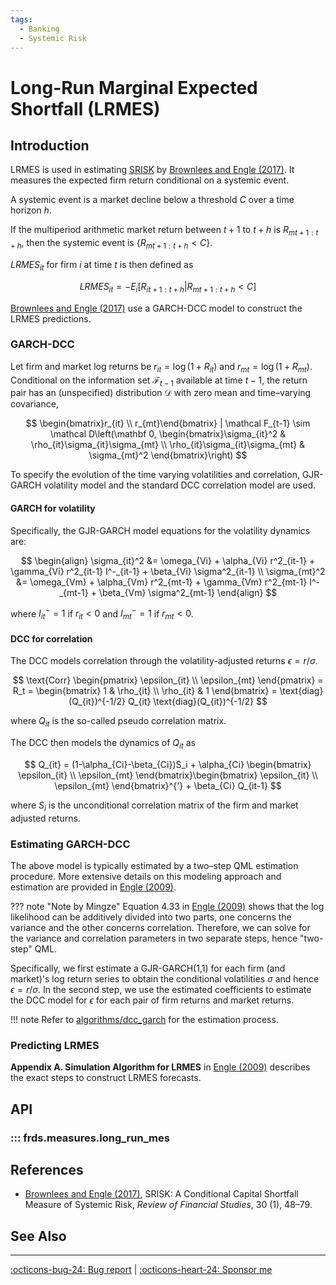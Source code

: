 ```yaml
---
tags:
  - Banking
  - Systemic Risk
---
```


# Long-Run Marginal Expected Shortfall (LRMES)

## Introduction

LRMES is used in estimating [SRISK](/measures/srisk) by [Brownlees and Engle (2017)](https://doi.org/10.1093/rfs/hhw060). It measures the expected firm return conditional on a systemic event.

A systemic event is a market decline below a threshold $C$ over a time horizon $h$.

If the multiperiod arithmetic market return between $t+1$ to $t+h$ is $R_{mt+1:t+h}$, then the systemic event is $\{R_{mt+1:t+h}<C\}$.

$LRMES_{it}$ for firm $i$ at time $t$ is then defined as

$$
LRMES_{it}=-E_i[R_{it+1:t+h} | R_{mt+1:t+h} < C]
$$

[Brownlees and Engle (2017)](https://doi.org/10.1093/rfs/hhw060) use a GARCH-DCC model to construct the LRMES predictions.


### GARCH-DCC

Let firm and market log returns be $r_{it}=\log(1+R_{it})$ and $r_{mt}=\log(1+R_{mt})$.
Conditional on the information set $\mathcal{F}_{t−1}$ available at time $t−1$, the return pair has an (unspecified) distribution $\mathcal{D}$ with zero mean and time–varying covariance,

$$
\begin{bmatrix}r_{it} \\ r_{mt}\end{bmatrix} | \mathcal F_{t-1} \sim \mathcal D\left(\mathbf 0, \begin{bmatrix}\sigma_{it}^2 & \rho_{it}\sigma_{it}\sigma_{mt} \\ \rho_{it}\sigma_{it}\sigma_{mt} & \sigma_{mt}^2 \end{bmatrix}\right)
$$

To specify the evolution of the time varying volatilities and correlation, GJR-GARCH volatility model and the standard DCC correlation model are used. 

#### GARCH for volatility

Specifically, the GJR-GARCH model equations for the volatility dynamics are:

$$
\begin{align}
\sigma_{it}^2 &= \omega_{Vi} + \alpha_{Vi} r^2_{it-1} + \gamma_{Vi} r^2_{it-1} I^-_{it-1} + \beta_{Vi} \sigma^2_{it-1} \\ 
\sigma_{mt}^2 &= \omega_{Vm} + \alpha_{Vm} r^2_{mt-1} + \gamma_{Vm} r^2_{mt-1} I^-_{mt-1} + \beta_{Vm} \sigma^2_{mt-1}
\end{align}
$$

where $I^-_{it} = 1$ if $r_{it}<0$ and $I^-_{mt} = 1$ if $r_{mt}<0$.

#### DCC for correlation

The DCC models correlation through the volatility-adjusted returns $\epsilon=r/\sigma$.

$$
\text{Corr}
\begin{pmatrix}
  \epsilon_{it} \\ \epsilon_{mt}
\end{pmatrix} = R_t
= \begin{bmatrix}
  1 & \rho_{it} \\
  \rho_{it} & 1
\end{bmatrix}
= \text{diag}(Q_{it})^{-1/2} Q_{it} \text{diag}(Q_{it})^{-1/2}
$$

where $Q_{it}$ is the so-called pseudo correlation matrix.

The DCC then models the dynamics of $Q_{it}$ as

$$
Q_{it} = (1-\alpha_{Ci}-\beta_{Ci})S_i + \alpha_{Ci} \begin{bmatrix}
  \epsilon_{it} \\ \epsilon_{mt}
\end{bmatrix}\begin{bmatrix}
  \epsilon_{it} \\ \epsilon_{mt}
\end{bmatrix}^{'} + \beta_{Ci} Q_{it-1}
$$

where $S_i$ is the unconditional correlation matrix of the firm and market adjusted returns.

### Estimating GARCH-DCC

The above model is typically estimated by a two–step QML estimation procedure. More extensive details on this modeling approach and estimation are provided in [Engle (2009)](http://www.jstor.org/stable/j.ctt7sb6w).

??? note "Note by Mingze"
    Equation 4.33 in [Engle (2009)](http://www.jstor.org/stable/j.ctt7sb6w) shows that the log likelihood can be additively divided into two parts, one concerns the variance and the other concerns correlation. Therefore, we can solve for the variance and correlation parameters in two separate steps, hence "two-step" QML.

Specifically, we first estimate a GJR-GARCH(1,1) for each firm (and market)'s log return series to obtain the conditional volatilities $\sigma$ and hence $\epsilon=r/\sigma$. In the second step, we use the estimated coefficients to estimate the DCC model for $\epsilon$ for each pair of firm returns and market returns.

!!! note
    Refer to [algorithms/dcc_garch](/algorithms/dcc_garch) for the estimation process.

### Predicting LRMES

**Appendix A. Simulation Algorithm for LRMES** in [Engle (2009)](http://www.jstor.org/stable/j.ctt7sb6w) describes the exact steps to construct LRMES forecasts.

## API

### ::: frds.measures.long_run_mes

## References

* [Brownlees and Engle (2017)](https://doi.org/10.1093/rfs/hhw060), SRISK: A Conditional Capital Shortfall Measure of Systemic Risk, *Review of Financial Studies*, 30 (1), 48–79.

## See Also

---

[:octicons-bug-24: Bug report](https://github.com/mgao6767/frds/issues/new?assignees=mgao6767&labels=&template=bug_report.md&title=%5BBUG%5D) | [:octicons-heart-24: Sponsor me](https://github.com/sponsors/mgao6767)